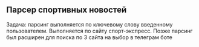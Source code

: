 ## Парсер спортивных новостей ##
Задача: парсинг выполняется по ключевому слову введенному пользователем. Выполняется по сайту спорт-экспресс. Позже парсинг был расширен для поиска по 3 сайта на выбор в телеграм боте
